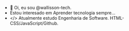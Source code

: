 - 👋 Oi, eu sou @wallisson-tech.
-  Estou interesado em Aprender tecnologia sempre...
- </> Atualmente estudo Engenharia de Software.
HTML-CSS/JavaScript/Github.
